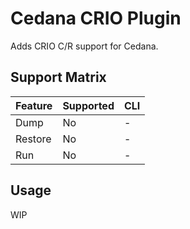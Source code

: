 # Cedana CRIO Plugin

Adds CRIO C/R support for Cedana.

## Support Matrix

| Feature | Supported | CLI |
| ------- | --------- | --- |
| Dump    | No        | -   |
| Restore | No        | -   |
| Run     | No        | -   |

## Usage

WIP

